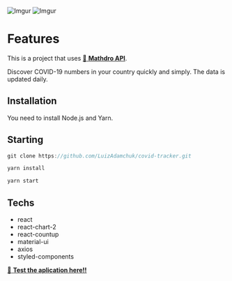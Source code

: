 ![Imgur](https://i.imgur.com/3nbZy4rm.png)
![Imgur](https://i.imgur.com/ZDuC32Om.png)

# Features

This is a project that uses [:rocket: **Mathdro API**](https://covid19.mathdro.id/api). <br/>

Discover COVID-19 numbers in your country quickly and simply. The data is updated daily. <br/>


## Installation

You need to install Node.js and Yarn.

## Starting

```jsx
git clone https://github.com/LuizAdamchuk/covid-tracker.git

```
```jsx
yarn install

```
```jsx
yarn start

```

## Techs

- react
- react-chart-2
- react-countup
- material-ui
- axios
- styled-components


[:rocket: **Test the aplication here!!**](https://covid-tracker-dmchk.netlify.app/)
